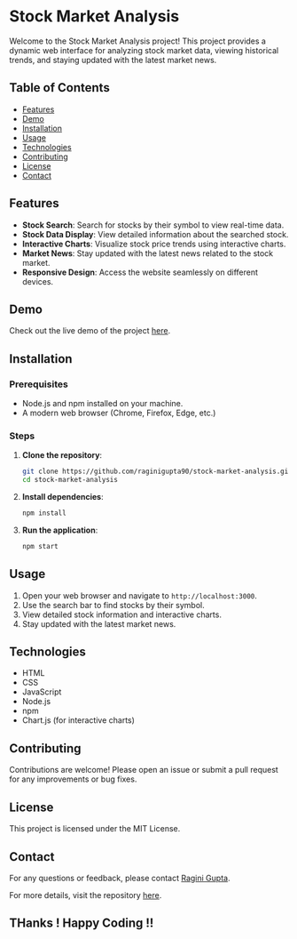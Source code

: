 # Stock Market Analysis

Welcome to the Stock Market Analysis project! This project provides a dynamic web interface for analyzing stock market data, viewing historical trends, and staying updated with the latest market news.

## Table of Contents

- [Features](#features)
- [Demo](#demo)
- [Installation](#installation)
- [Usage](#usage)
- [Technologies](#technologies)
- [Contributing](#contributing)
- [License](#license)
- [Contact](#contact)

## Features

- **Stock Search**: Search for stocks by their symbol to view real-time data.
- **Stock Data Display**: View detailed information about the searched stock.
- **Interactive Charts**: Visualize stock price trends using interactive charts.
- **Market News**: Stay updated with the latest news related to the stock market.
- **Responsive Design**: Access the website seamlessly on different devices.

## Demo

Check out the live demo of the project [here](https://github.com/raginigupta90/stock-market-analysis).

## Installation

### Prerequisites

- Node.js and npm installed on your machine.
- A modern web browser (Chrome, Firefox, Edge, etc.)

### Steps

1. **Clone the repository**:
    ```bash
    git clone https://github.com/raginigupta90/stock-market-analysis.git
    cd stock-market-analysis
    ```
2. **Install dependencies**:
    ```bash
    npm install
    ```
3. **Run the application**:
    ```bash
    npm start
    ```

## Usage

1. Open your web browser and navigate to `http://localhost:3000`.
2. Use the search bar to find stocks by their symbol.
3. View detailed stock information and interactive charts.
4. Stay updated with the latest market news.

## Technologies

- HTML
- CSS
- JavaScript
- Node.js
- npm
- Chart.js (for interactive charts)

## Contributing

Contributions are welcome! Please open an issue or submit a pull request for any improvements or bug fixes.

## License

This project is licensed under the MIT License.

## Contact

For any questions or feedback, please contact [Ragini Gupta](https://github.com/raginigupta90).

For more details, visit the repository [here](https://github.com/raginigupta90/stock-market-analysis).

## THanks ! Happy Coding !!
